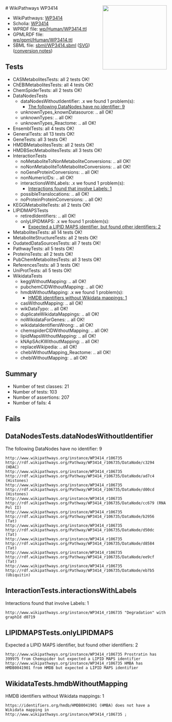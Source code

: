 <img style="float: right; width: 200px" src="../logo.png" />
# WikiPathways WP3414

* WikiPathways: [WP3414](https://identifiers.org/wikipathways:WP3414)
* Scholia: [WP3414](https://scholia.toolforge.org/wikipathways/WP3414)
* WPRDF file: [wp/Human/WP3414.ttl](../wp/Human/WP3414.ttl)
* GPMLRDF file: [wp/gpml/Human/WP3414.ttl](../wp/gpml/Human/WP3414.ttl)
* SBML file: [sbml/WP3414.sbml](../sbml/WP3414.sbml) ([SVG](../sbml/WP3414.svg)) ([conversion notes](../sbml/WP3414.txt))

## Tests
* CASMetabolitesTests: all 2 tests OK!
* ChEBIMetabolitesTests: all 4 tests OK!
* ChemSpiderTests: all 2 tests OK!
* DataNodesTests
    * dataNodesWithoutIdentifier: .x we found 1 problem(s):
        * [The following DataNodes have no identifier: 9](#d2d32fa8)
    * unknownTypes_knownDatasource: .. all OK!
    * unknownTypes: .. all OK!
    * unknownTypes_Reactome: .. all OK!
* EnsemblTests: all 4 tests OK!
* GeneralTests: all 13 tests OK!
* GeneTests: all 3 tests OK!
* HMDBMetabolitesTests: all 2 tests OK!
* HMDBSecMetabolitesTests: all 3 tests OK!
* InteractionTests
    * noMetaboliteToNonMetaboliteConversions: .. all OK!
    * noNonMetaboliteToMetaboliteConversions: .. all OK!
    * noGeneProteinConversions: .. all OK!
    * nonNumericIDs: .. all OK!
    * interactionsWithLabels: .x we found 1 problem(s):
        * [Interactions found that involve Labels: 1](#630d2678)
    * possibleTranslocations: .. all OK!
    * noProteinProteinConversions: .. all OK!
* KEGGMetaboliteTests: all 2 tests OK!
* LIPIDMAPSTests
    * retiredIdentifiers: .. all OK!
    * onlyLIPIDMAPS: .x we found 1 problem(s):
        * [Expected a LIPID MAPS identifier, but found other identifiers: 2](#48cc60b9)
* MetabolitesTests: all 14 tests OK!
* MetaboliteStructureTests: all 2 tests OK!
* OudatedDataSourcesTests: all 7 tests OK!
* PathwayTests: all 5 tests OK!
* ProteinsTests: all 2 tests OK!
* PubChemMetabolitesTests: all 3 tests OK!
* ReferencesTests: all 3 tests OK!
* UniProtTests: all 5 tests OK!
* WikidataTests
    * keggWithoutMapping: .. all OK!
    * pubchemCIDWithoutMapping: .. all OK!
    * hmdbWithoutMapping: .x we found 1 problem(s):
        * [HMDB identifiers without Wikidata mappings: 1](#8860e69b)
    * casWithoutMapping: .. all OK!
    * wikDataTypo: .. all OK!
    * duplicateWikidataMappings: .. all OK!
    * noWikidataForGenes: .. all OK!
    * wikidataIdentifiersWrong: .. all OK!
    * chemspiderCIDWithoutMapping: .. all OK!
    * lipidMapsWithoutMapping: .. all OK!
    * kNApSAcKWithoutMapping: .. all OK!
    * replaceWikipedia: .. all OK!
    * chebiWithoutMapping_Reactome: .. all OK!
    * chebiWithoutMapping: .. all OK!


## Summary

* Number of test classes: 21
* Number of tests: 103
* Number of assertions: 207
* Number of fails: 4

## Fails

<a name="d2d32fa8" />

## DataNodesTests.dataNodesWithoutIdentifier

The following DataNodes have no identifier: 9
```
http://www.wikipathways.org/instance/WP3414_r106735 http://rdf.wikipathways.org/Pathway/WP3414_r106735/DataNode/c3294 (HDAC)
http://www.wikipathways.org/instance/WP3414_r106735 http://rdf.wikipathways.org/Pathway/WP3414_r106735/DataNode/ad7c4 (Histones)
http://www.wikipathways.org/instance/WP3414_r106735 http://rdf.wikipathways.org/Pathway/WP3414_r106735/DataNode/d00cd (Histones)
http://www.wikipathways.org/instance/WP3414_r106735 http://rdf.wikipathways.org/Pathway/WP3414_r106735/DataNode/cc679 (RNA Pol II)
http://www.wikipathways.org/instance/WP3414_r106735 http://rdf.wikipathways.org/Pathway/WP3414_r106735/DataNode/b2956 (Tat)
http://www.wikipathways.org/instance/WP3414_r106735 http://rdf.wikipathways.org/Pathway/WP3414_r106735/DataNode/d50dc (Tat)
http://www.wikipathways.org/instance/WP3414_r106735 http://rdf.wikipathways.org/Pathway/WP3414_r106735/DataNode/d8584 (Tat)
http://www.wikipathways.org/instance/WP3414_r106735 http://rdf.wikipathways.org/Pathway/WP3414_r106735/DataNode/ee9cf (Tat)
http://www.wikipathways.org/instance/WP3414_r106735 http://rdf.wikipathways.org/Pathway/WP3414_r106735/DataNode/eb7b5 (Ubiquitin)
```

<a name="630d2678" />

## InteractionTests.interactionsWithLabels

Interactions found that involve Labels: 1
```
http://www.wikipathways.org/instance/WP3414_r106735 "Degradation" with graphId d0719
```

<a name="48cc60b9" />

## LIPIDMAPSTests.onlyLIPIDMAPS

Expected a LIPID MAPS identifier, but found other identifiers: 2
```
http://www.wikipathways.org/instance/WP3414_r106735 Prostratin has 399975 from Chemspider but expected a LIPID MAPS identifier
http://www.wikipathways.org/instance/WP3414_r106735 HMBA has HMDB0041901 from HMDB but expected a LIPID MAPS identifier
```

<a name="8860e69b" />

## WikidataTests.hmdbWithoutMapping

HMDB identifiers without Wikidata mappings: 1
```
https://identifiers.org/hmdb/HMDB0041901 (HMBA) does not have a Wikidata mapping in http://www.wikipathways.org/instance/WP3414_r106735 ; 
```


